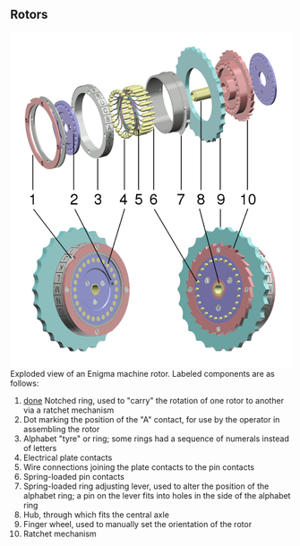 ## Rotors

![rotors](../../imgs/rotors-model.png)
Exploded view of an Enigma machine rotor. Labeled components are as follows:
 1. [done](stl/1_notched_ring.stl) Notched ring, used to "carry" the rotation of one rotor to another via a ratchet mechanism
 2. Dot marking the position of the "A" contact, for use by the operator in assembling the rotor
 3. Alphabet "tyre" or ring; some rings had a sequence of numerals instead of letters
 4. Electrical plate contacts
 5. Wire connections joining the plate contacts to the pin contacts
 6. Spring-loaded pin contacts
 7. Spring-loaded ring adjusting lever, used to alter the position of the alphabet ring; a pin on the lever fits into holes in the side of the alphabet ring
 8. Hub, through which fits the central axle
 9. Finger wheel, used to manually set the orientation of the rotor
 10. Ratchet mechanism
